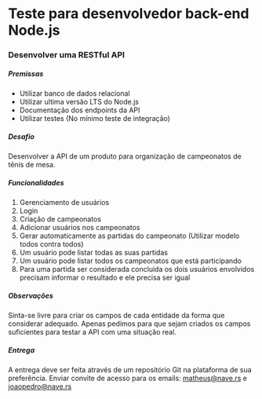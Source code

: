 # Teste para desenvolvedor back-end Node.js
### Desenvolver uma RESTful API

##### Premissas

- Utilizar banco de dados relacional
- Utilizar ultima versão LTS do Node.js
- Documentação dos endpoints da API
- Utilizar testes (No mínimo teste de integração)

##### Desafio

Desenvolver a API de um produto para organização de campeonatos de tênis de mesa.

##### Funcionalidades

1. Gerenciamento de usuários
2. Login
3. Criação de campeonatos
4. Adicionar usuários nos campeonatos
5. Gerar automaticamente as partidas do campeonato (Utilizar modelo todos contra todos)
6. Um usuário pode listar todas as suas partidas
7. Um usuário pode listar todos os campeonatos que está participando
8. Para uma partida ser considerada concluida os dois usuários envolvidos precisam informar o resultado e ele precisa ser igual

##### Observações

Sinta-se livre para criar os campos de cada entidade da forma que considerar adequado. Apenas pedimos para que sejam criados os campos suficientes para testar a API com uma situação real.

##### Entrega

A entrega deve ser feita através de um repositório Git na plataforma de sua preferência.
Enviar convite de acesso para os emails: matheus@nave.rs e joaopedro@nave.rs
